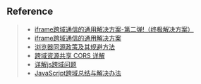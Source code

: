 ## Reference
> - [iframe跨域通信的通用解决方案-第二弹!（终极解决方案）](http://www.alloyteam.com/2013/11/the-second-version-universal-solution-iframe-cross-domain-communication/)
> - [iframe跨域通信的通用解决方案](http://www.alloyteam.com/2012/08/lightweight-solution-for-an-iframe-cross-domain-communication/)
> - [浏览器同源政策及其规避方法](http://www.ruanyifeng.com/blog/2016/04/same-origin-policy.html)
> - [跨域资源共享 CORS 详解](http://www.ruanyifeng.com/blog/2016/04/cors.html)
> - [详解js跨域问题](https://segmentfault.com/a/1190000000718840)
> - [JavaScript跨域总结与解决办法](http://www.cnblogs.com/rainman/archive/2011/02/20/1959325.html)
